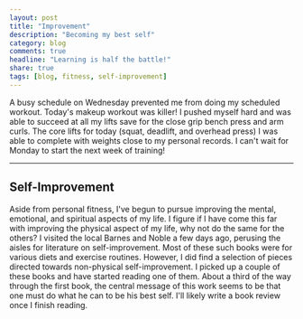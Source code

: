 ```yaml
---
layout: post
title: "Improvement"
description: "Becoming my best self"
category: blog
comments: true
headline: "Learning is half the battle!"
share: true
tags: [blog, fitness, self-improvement]
---
```

A busy schedule on Wednesday prevented me from doing my scheduled workout.  Today's makeup workout was killer!  I pushed myself hard and was able to succeed at all my lifts save for the close grip bench press and arm curls.  The core lifts for today (squat, deadlift, and overhead press) I was able to complete with weights close to my personal records.  I can't wait for Monday to start the next week of training!

----

## Self-Improvement

Aside from personal fitness, I've begun to pursue improving the mental, emotional, and spiritual aspects of my life.  I figure if I have come this far with improving the physical aspect of my life, why not do the same for the others?  I visited the local Barnes and Noble a few days ago, perusing the aisles for literature on self-improvement.  Most of these such books were for various diets and exercise routines.  However, I did find a selection of pieces directed towards non-physical self-improvement.  I picked up a couple of these books and have started reading one of them.  About a third of the way through the first book, the central message of this work seems to be that one must do what he can to be his best self.  I'll likely write a book review once I finish reading.
